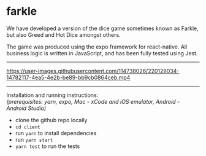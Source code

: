 # farkle

We have developed a version of the dice game sometimes known as Farkle, but also Greed and Hot Dice amongst others.

The game was produced using the expo framework for react-native. All business logic is written in JavaScript, and has been fully tested using Jest.

<hr>

https://user-images.githubusercontent.com/114738026/220129034-14782117-4ea5-4e2b-be89-bb9cb0864ceb.mp4

<hr>

Installation and running instructions:<br>
*(prerequisites: yarn, expo, Mac - xCode and iOS emulator, Android - Android Studio)* <br> 

* clone the github repo locally
* `cd client`
* run `yarn` to install dependencies
* run `yarn start`
* `yarn test` to run the tests


